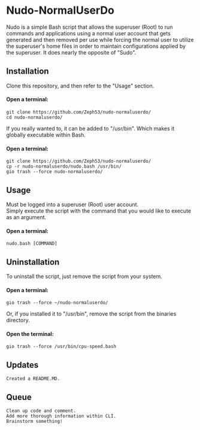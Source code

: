# Nudo-NormalUserDo  

Nudo is a simple Bash script that allows the superuser (Root) to run commands and applications using a normal user account that gets generated and then removed per use while forcing the normal user to utilize the superuser's home files in order to maintain configurations applied by the superuser. It does nearly the opposite of "Sudo".  

## Installation  
Clone this repository, and then refer to the "Usage" section.  
#### Open a terminal:  
    git clone https://github.com/Zeph53/nudo-normaluserdo/
    cd nudo-normaluserdo/

If you really wanted to, it can be added to "/usr/bin". Which makes it globally executable within Bash.  
#### Open a terminal:  
    git clone https://github.com/Zeph53/nudo-normaluserdo/
    cp -r nudo-normaluserdo/nudo.bash /usr/bin/
    gio trash --force nudo-normaluserdo/

## Usage
Must be logged into a superuser (Root) user account.  
Simply execute the script with the command that you would like to execute as an argument.  
#### Open a terminal:  
    nudo.bash [COMMAND]

## Uninstallation  
To uninstall the script, just remove the script from your system.  
#### Open a terminal:  
    gio trash --force ~/nudo-normaluserdo/
Or, if you installed it to "/usr/bin", remove the script from the binaries directory.  
#### Open the terminal:  
    gio trash --force /usr/bin/cpu-speed.bash

## Updates
    Created a README.MD.
## Queue
    Clean up code and comment.
    Add more thorough information within CLI.
    Brainstorm something!
